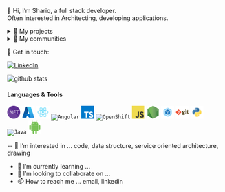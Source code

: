 <!---
for-shariq/for-shariq is a ✨ special ✨ repository because its `README.md` (this file) appears on your GitHub profile.
You can click the Preview link to take a look at your changes.
--->
👋 Hi, I’m Shariq, a full stack developer. <br/>
Often interested in Architecting, developing applications. 

<details>
  <summary>🔭 My projects</summary>

| Project                                         | Type          | Role               |
| ----------------------------------------------- | ------------- | ------------------ |
| [Project 1](https://ui.github.io/hazel-ui)      | Design system | Lead developer     |
| [Project 2](https://github.io/)                 | Docs          | Lead developer     |
| [Personal](https://shariqnasir.wordpress.com/)  | Blog          | Lead developer     |

</details>

<details>
  <summary>🌱 My communities</summary>

| Community                                                                           | Type         |
| ----------------------------------------------------------------------------------- | ------------ |
| [YouTube](https://www.youtube.com/channel/UC0D04Uv93btn64Yjvof5K7w)                 | Professional |
</details>

💬 Get in touch:

[![LinkedIn](https://img.shields.io/badge/linkedin-%230077B5.svg?&style=for-the-badge&logo=linkedin&logoColor=white)](https://www.linkedin.com/in/shariqnasir/)

![github stats](https://github-readme-stats.vercel.app/api?username=for-shariq&count_private=true&include_all_commits=true&show_icons=true&theme=vue)

#### Languages & Tools
<code><img title=".NET" alt=".NET" height="30" src="https://raw.githubusercontent.com/github/explore/93d8a67084f94b2a444e510199a6e7622e5b09a3/topics/dotnet/dotnet.png"></code>
<code><img title="Azure" alt="Azure" height="30" src="https://raw.githubusercontent.com/github/explore/80688e429a7d4ef2fca1e82350fe8e3517d3494d/topics/azure/azure.png"></code>
<code><img title="React" alt="React" height="30" src="https://raw.githubusercontent.com/github/explore/80688e429a7d4ef2fca1e82350fe8e3517d3494d/topics/react/react.png" ></code>
<code><img title="Angular" alt="Angular" height="30" src="https://angular.io/assets/images/logos/angular/angular.svg"></code>
<code><img title="TypeScript" alt="TypeScript" height="30" src="https://raw.githubusercontent.com/github/explore/80688e429a7d4ef2fca1e82350fe8e3517d3494d/topics/typescript/typescript.png"></code>
<code><img title="OpenShift" alt="OpenShift" height="30" src="https://avatars0.githubusercontent.com/u/792337?s=200&v=4"></code>
<code><img title="JavaScript" alt="JavaScript" height="30" src="https://raw.githubusercontent.com/github/explore/80688e429a7d4ef2fca1e82350fe8e3517d3494d/topics/javascript/javascript.png"></code>
<code><img title="Node" alt="Node" height="30" src="https://raw.githubusercontent.com/github/explore/80688e429a7d4ef2fca1e82350fe8e3517d3494d/topics/nodejs/nodejs.png"></code>
<code><img title="Webpack" alt="Webpack" height="30" src="https://raw.githubusercontent.com/github/explore/80688e429a7d4ef2fca1e82350fe8e3517d3494d/topics/webpack/webpack.png"></code>
<code><img title="Git" alt="Git" height="30" src="https://raw.githubusercontent.com/github/explore/80688e429a7d4ef2fca1e82350fe8e3517d3494d/topics/git/git.png"></code>
<code><img title="Python" alt="Python" height="30" src="https://raw.githubusercontent.com/github/explore/80688e429a7d4ef2fca1e82350fe8e3517d3494d/topics/python/python.png"></code>
<code><img title="Java" alt="Java" height="30" src="https://www.freeiconspng.com/uploads/c-logo-icon-18.png"></code>
<code><img title="Android" alt="Android" height="30" src="https://raw.githubusercontent.com/github/explore/80688e429a7d4ef2fca1e82350fe8e3517d3494d/topics/android/android.png"></code>


-- 👀 I’m interested in ... code, data structure, service oriented architecture, drawing
- 🌱 I’m currently learning ...
- 💞️ I’m looking to collaborate on ...
- 📫 How to reach me ... email, linkedin
